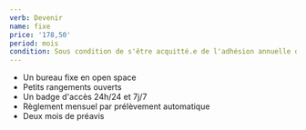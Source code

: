 ```yaml
---
verb: Devenir
name: fixe
price: '178,50'
period: mois
condition: Sous condition de s'être acquitté.e de l'adhésion annuelle de 15 €
---
```


* Un bureau fixe en open space
* Petits rangements ouverts
* Un badge d'accès 24h/24 et 7j/7
* Règlement mensuel par prélèvement automatique
* Deux mois de préavis
